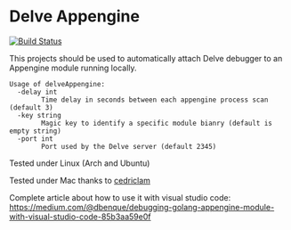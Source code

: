 # Delve Appengine

[![Build Status](https://travis-ci.org/dbenque/delveAppengine.svg?branch=master)](https://travis-ci.org/dbenque/delveAppengine)

This projects should be used to automatically attach Delve debugger to an Appengine module running locally.

```
Usage of delveAppengine:
  -delay int
        Time delay in seconds between each appengine process scan (default 3)
  -key string
        Magic key to identify a specific module bianry (default is empty string)
  -port int
        Port used by the Delve server (default 2345)
```

Tested under Linux (Arch and Ubuntu)

Tested under Mac thanks to [cedriclam](https://github.com/cedriclam)

Complete article about how to use it with visual studio code: https://medium.com/@dbenque/debugging-golang-appengine-module-with-visual-studio-code-85b3aa59e0f
